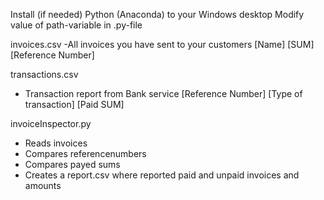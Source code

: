 Install (if needed) Python (Anaconda) to your Windows desktop
Modify value of path-variable in .py-file

invoices.csv
 -All invoices you have sent to your customers
 [Name] [SUM] [Reference Number]

transactions.csv
 - Transaction report from Bank service
 [Reference Number] [Type of transaction] [Paid SUM]

invoiceInspector.py
 - Reads invoices
 - Compares referencenumbers
 - Compares payed sums
 - Creates a report.csv where reported paid and unpaid invoices and amounts
